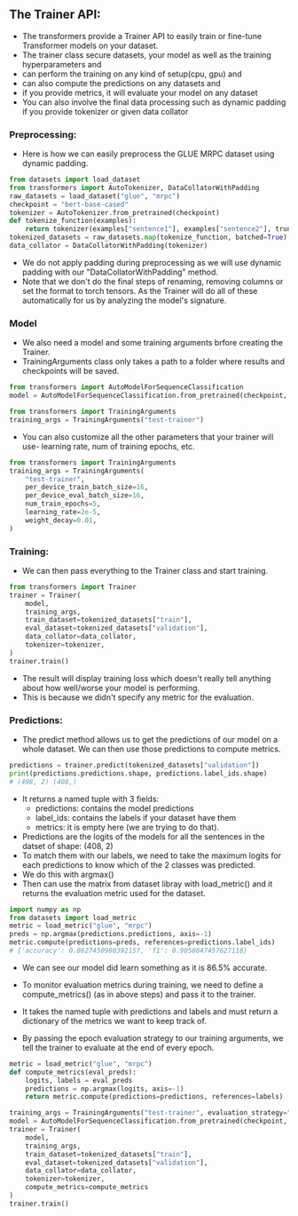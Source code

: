 ## The Trainer API:

- The transformers provide a Trainer API to easily train or fine-tune Transformer models on your dataset.
- The trainer class secure datasets, your model as well as the training hyperparameters and 
- can perform the training on any kind of setup(cpu, gpu) and
- can also compute the predictions on any datasets and
- if you provide metrics, it will evaluate your model on any dataset
- You can also involve the final data processing such as dynamic padding if you provide tokenizer or given data collator

### Preprocessing:

- Here is how we can easily preprocess the GLUE MRPC dataset using dynamic padding.

``` py
from datasets import load_dataset
from transformers import AutoTokenizer, DataCollatorWithPadding
raw_datasets = load_dataset("glue", "mrpc")
checkpoint = "bert-base-cased"
tokenizer = AutoTokenizer.from_pretrained(checkpoint)
def tokenize_function(examples):
    return tokenizer(examples["sentence1"], examples["sentence2"], truncation=True)
tokenized_datasets = raw_datasets.map(tokenize_function, batched=True)
data_collator = DataCollatorWithPadding(tokenizer)
```

- We do not apply padding during preprocessing as we will use dynamic padding with our "DataCollatorWithPadding" method.
- Note that we don't do the final steps of renaming, removing columns or set the format to torch tensors. As the Trainer will do all of these automatically for us by analyzing the model's signature.

### Model

- We also need a model and some training arguments brfore creating the Trainer.
- TrainingArguments class only takes a path to a folder where results and checkpoints will be saved.

``` py
from transformers import AutoModelForSequenceClassification
model = AutoModelForSequenceClassification.from_pretrained(checkpoint, num_labels=2)
```

``` py
from transformers import TrainingArguments
training_args = TrainingArguments("test-trainer")
```

- You can also customize all the other parameters that your trainer will use- learning rate, num of training epochs, etc.

``` py
from transformers import TrainingArguments
training_args = TrainingArguments(
    "test-trainer",
    per_device_train_batch_size=16,
    per_device_eval_batch_size=16,
    num_train_epochs=5,
    learning_rate=2e-5,
    weight_decay=0.01,
)
```

### Training:

- We can then pass everything to the Trainer class and start training.

``` py
from transformers import Trainer
trainer = Trainer(
    model,
    training_args,
    train_dataset=tokenized_datasets["train"],
    eval_dataset=tokenized_datasets["validation"],
    data_collator=data_collator,
    tokenizer=tokenizer,
)
trainer.train()
```

- The result will display training loss which doesn't really tell anything about how well/worse your model is performing.
- This is because we didn't specify any metric for the evaluation.

### Predictions:

- The predict method allows us to get the predictions of our model on a whole dataset. We can then use those predictions to compute metrics.

``` py
predictions = trainer.predict(tokenized_datasets["validation"])
print(predictions.predictions.shape, predictions.label_ids.shape)
# (408, 2) (408,)
```

- It returns a named tuple with 3 fields: 
    - predictions: contains the model predictions
    - label_ids: contains the labels if your dataset have them
    - metrics: it is empty here (we are trying to do that).
- Predictions are the logits of the models for all the sentences in the datset of shape: (408, 2)
- To match them with our labels, we need to take the maximum logits for each predictions to know which of the 2 classes was predicted.
- We do this with argmax()
- Then can use the matrix from dataset libray with load_metric() and it returns the evaluation metric used for the dataset.

``` py
import numpy as np
from datasets import load_metric
metric = load_metric("glue", "mrpc")
preds = np.argmax(predictions.predictions, axis=-1)
metric.compute(predictions=preds, references=predictions.label_ids)
# {'accuracy': 0.8627450980392157, 'f1': 0.9050847457627118}
```

- We can see our model did learn something as it is 86.5% accurate.

- To monitor evaluation metrics during training, we need to define a compute_metrics() (as in above steps) and pass it to the trainer.
- It takes the named tuple with predictions and labels and must return a dictionary of the metrics we want to keep track of.
- By passing the epoch evaluation strategy to our training arguments, we tell the trainer to evaluate at the end of every epoch.

``` py
metric = load_metric("glue", "mrpc")
def compute_metrics(eval_preds):
    logits, labels = eval_preds
    predictions = np.argmax(logits, axis=-1)
    return metric.compute(predictions=predictions, references=labels)
```

``` py
training_args = TrainingArguments("test-trainer", evaluation_strategy="epoch")
model = AutoModelForSequenceClassification.from_pretrained(checkpoint, num_labels=2)
trainer = Trainer(
    model,
    training_args,
    train_dataset=tokenized_datasets["train"],
    eval_dataset=tokenized_datasets["validation"],
    data_collator=data_collator,
    tokenizer=tokenizer,
    compute_metrics=compute_metrics
)
trainer.train()
```

